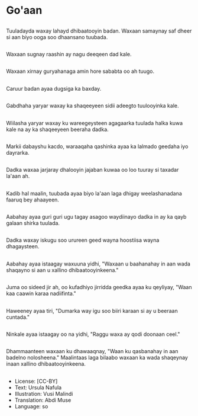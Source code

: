 # Go'aan

##
Tuuladayda waxay lahayd dhibaatooyin badan. Waxaan samaynay saf dheer si aan biyo ooga soo dhaansano tuubada.

##
Waxaan sugnay raashin ay nagu deeqeen dad kale.

##
Waxaan xirnay guryahanaga amin hore sababta oo ah tuugo.

##
Caruur badan ayaa dugsiga ka baxday.

##
Gabdhaha yaryar waxay ka shaqeeyeen sidii adeegto tuulooyinka kale.

##
Wiilasha yaryar waxay ku wareegeysteen agagaarka tuulada halka kuwa kale na ay ka shaqeeyeen beeraha dadka.

##
Markii dabayshu kacdo, waraaqaha qashinka ayaa ka lalmado geedaha iyo dayrarka.

##
Dadka waxaa jarjaray dhalooyin jajaban kuwaa oo loo tuuray si taxadar la'aan ah.

##
Kadib hal maalin, tuubada ayaa biyo la'aan laga dhigay weelashanadana faaruq bey ahaayeen.

##
Aabahay ayaa guri guri ugu tagay asagoo waydiinayo dadka in ay ka qayb galaan shirka tuulada.

##
Dadka waxay iskugu soo urureen geed wayna hoostiisa wayna dhagaysteen.

##
Aabahay ayaa istaagay waxuuna yidhi, "Waxaan u baahanahay in aan wada shaqayno si aan u xallino dhibaatooyinkeena."

##
Juma oo sideed jir ah, oo kufadhiyo jirridda geedka ayaa ku qeyliyay, "Waan kaa caawin karaa nadiifinta."

##
Haweeney ayaa tiri, "Dumarka way igu soo biiri karaan si ay u beeraan cuntada."

##
Ninkale ayaa istaagay oo na yidhi, "Raggu waxa ay qodi doonaan ceel."

##
Dhammaanteen waxaan ku dhawaaqnay, "Waan ku qasbanahay in aan badelno nolosheena." Maalintaas laga bilaabo waxaan ka wada shaqeynay inaan xallino dhibaatooyinkeena.

##
* License: [CC-BY]
* Text: Ursula Nafula
* Illustration: Vusi Malindi
* Translation: Abdi Muse
* Language: so
